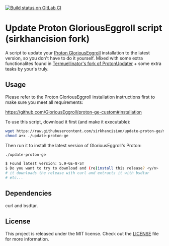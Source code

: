 [![Build status on GitLab CI][gitlab-ci-master-badge]][gitlab-ci-link]

[gitlab-ci-link]: https://gitlab.com/timvisee/update-proton-ge/pipelines

[gitlab-ci-master-badge]: https://gitlab.com/timvisee/update-proton-ge/badges/master/pipeline.svg

# Update Proton GloriousEggroll script (sirkhancision fork)

A script to update your [Proton GloriousEggroll][proton-ge] installation to the latest
version, so you don't have to do it yourself. Mixed with some extra functionalites found in [Termuellinator's fork of ProtonUpdater](https://github.com/Termuellinator/ProtonUpdater) + some extra teaks by your's truly.

## Usage

Please refer to the Proton GloriousEggroll installation instructions first to
make sure you meet all requirements:

<https://github.com/GloriousEggroll/proton-ge-custom#installation>

To use this script, download it first (and make it executable):

```bash
wget https://raw.githubusercontent.com/sirkhancision/update-proton-ge/master/update-proton-ge
chmod a+x ./update-proton-ge
```

Then run it to install the latest version of GloriousEggroll's Proton:

```bash
./update-proton-ge

$ Found latest version: 5.9-GE-8-ST
$ Do you want to try to download and (re)install this release? <y/n>
# it downloads the release with curl and extracts it with bsdtar
# etc...
```

## Dependencies

curl and bsdtar.

## License

This project is released under the MIT license.
Check out the [LICENSE](LICENSE) file for more information.

[proton-ge]: https://github.com/GloriousEggroll/proton-ge-custom
